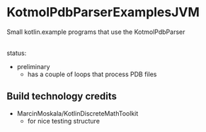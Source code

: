 KotmolPdbParserExamplesJVM
==========
Small kotlin.example programs that use the KotmolPdbParser

<br>status:

- preliminary 
    - has a couple of loops that process PDB files

Build technology credits
------------------------

- MarcinMoskala/KotlinDiscreteMathToolkit 
    - for nice testing structure